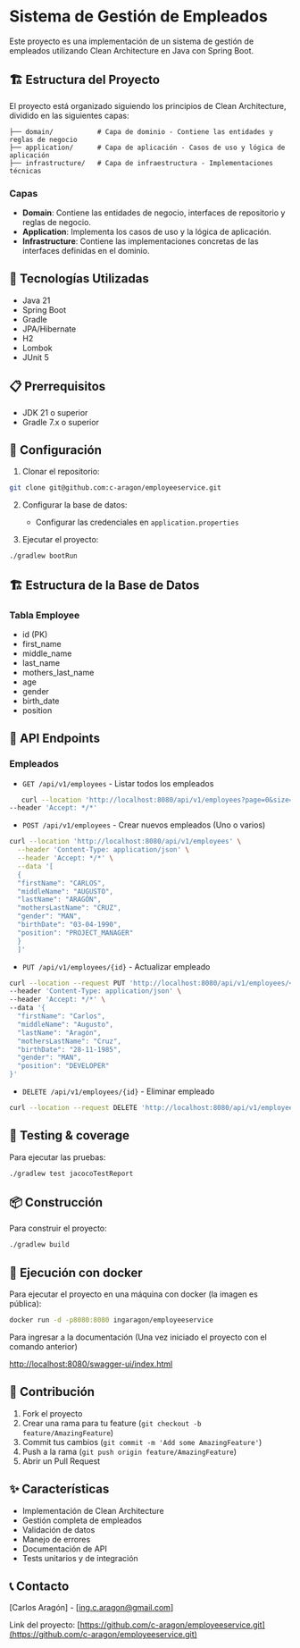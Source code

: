 # Sistema de Gestión de Empleados

Este proyecto es una implementación de un sistema de gestión de empleados utilizando Clean Architecture en Java con Spring Boot.

## 🏗️ Estructura del Proyecto

El proyecto está organizado siguiendo los principios de Clean Architecture, dividido en las siguientes capas:

```
├── domain/           # Capa de dominio - Contiene las entidades y reglas de negocio
├── application/      # Capa de aplicación - Casos de uso y lógica de aplicación
├── infrastructure/   # Capa de infraestructura - Implementaciones técnicas
```

### Capas

- **Domain**: Contiene las entidades de negocio, interfaces de repositorio y reglas de negocio.
- **Application**: Implementa los casos de uso y la lógica de aplicación.
- **Infrastructure**: Contiene las implementaciones concretas de las interfaces definidas en el dominio.

## 🚀 Tecnologías Utilizadas

- Java 21
- Spring Boot
- Gradle
- JPA/Hibernate
- H2
- Lombok
- JUnit 5

## 📋 Prerrequisitos

- JDK 21 o superior
- Gradle 7.x o superior

## 🔧 Configuración

1. Clonar el repositorio:
```bash
git clone git@github.com:c-aragon/employeeservice.git
```

2. Configurar la base de datos:
   - Configurar las credenciales en `application.properties`

3. Ejecutar el proyecto:
```bash
./gradlew bootRun
```

## 🏗️ Estructura de la Base de Datos

### Tabla Employee
- id (PK)
- first_name
- middle_name
- last_name
- mothers_last_name
- age
- gender
- birth_date
- position

## 📝 API Endpoints

### Empleados
- `GET /api/v1/employees` - Listar todos los empleados

```bash
   curl --location 'http://localhost:8080/api/v1/employees?page=0&size=10&sortBy=id&direction=asc' \
--header 'Accept: */*'
```

- `POST /api/v1/employees` - Crear nuevos empleados (Uno o varios)
  
```bash
curl --location 'http://localhost:8080/api/v1/employees' \
  --header 'Content-Type: application/json' \
  --header 'Accept: */*' \
  --data '[
  {
  "firstName": "CARLOS",
  "middleName": "AUGUSTO",
  "lastName": "ARAGÓN",
  "mothersLastName": "CRUZ",
  "gender": "MAN",
  "birthDate": "03-04-1990",
  "position": "PROJECT_MANAGER"
  }
  ]'
```

- `PUT /api/v1/employees/{id}` - Actualizar empleado

```bash
curl --location --request PUT 'http://localhost:8080/api/v1/employees/<long>' \
--header 'Content-Type: application/json' \
--header 'Accept: */*' \
--data '{
  "firstName": "Carlos",
  "middleName": "Augusto",
  "lastName": "Aragón",
  "mothersLastName": "Cruz",
  "birthDate": "28-11-1985",
  "gender": "MAN",
  "position": "DEVELOPER"
}'
```

- `DELETE /api/v1/employees/{id}` - Eliminar empleado

```bash
curl --location --request DELETE 'http://localhost:8080/api/v1/employees/<long>'
```

## 🧪 Testing & coverage

Para ejecutar las pruebas:
```bash
./gradlew test jacocoTestReport
```

## 📦 Construcción

Para construir el proyecto:
```bash
./gradlew build
```

## 🏃 Ejecución con docker

Para ejecutar el proyecto en una máquina con docker (la imagen es pública):
```bash
docker run -d -p8080:8080 ingaragon/employeeservice
```

Para ingresar a la documentación (Una vez iniciado el proyecto con el comando anterior)

[http://localhost:8080/swagger-ui/index.html](http://localhost:8080/swagger-ui/index.html)


## 🤝 Contribución

1. Fork el proyecto
2. Crear una rama para tu feature (`git checkout -b feature/AmazingFeature`)
3. Commit tus cambios (`git commit -m 'Add some AmazingFeature'`)
4. Push a la rama (`git push origin feature/AmazingFeature`)
5. Abrir un Pull Request

## ✨ Características

- Implementación de Clean Architecture
- Gestión completa de empleados
- Validación de datos
- Manejo de errores
- Documentación de API
- Tests unitarios y de integración

## 📞 Contacto

[Carlos Aragón] - [ing.c.aragon@gmail.com]

Link del proyecto: [https://github.com/c-aragon/employeeservice.git](https://github.com/c-aragon/employeeservice.git) 